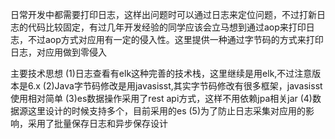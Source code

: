 日常开发中都需要打印日志，这样出问题时可以通过日志来定位问题，不过打新日志的代码比较固定，有过几年开发经验的同学应该会立马想到通过aop来打印日志，不过aop方式对应用有一定的侵入性。这里提供一种通过字节码的方式来打印日志，对应用做到零侵入

主要技术思想
(1)日志查看有elk这种完善的技术栈，这里继续是用elk,不过注意版本是6.x
(2)Java字节码修改是用javasisst,其实字节码修改有很多框架，javasisst使用相对简单
(3)es数据操作采用了rest api方式，这样不用依赖jpa相关jar
(4)数据源这里设计的时候支持多个，目前采用的es
(5)为了防止日志采集对应用的影响，采用了批量保存日志和异步保存设计
